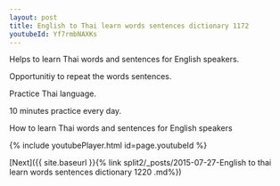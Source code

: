 ```yaml
---
layout: post
title: English to Thai learn words sentences dictionary 1172 
youtubeId: Yf7rmbNAXKs
---
```

 
 
Helps to learn Thai words and sentences for English speakers.

Opportunitiy to repeat the words sentences. 

Practice Thai language. 
 
10 minutes practice every day. 
 
How to learn Thai words and sentences for English speakers 
 
{% include youtubePlayer.html id=page.youtubeId %}
 
 
[Next]({{ site.baseurl }}{% link  split2/_posts/2015-07-27-English to thai learn words sentences dictionary 1220 .md%})
 
